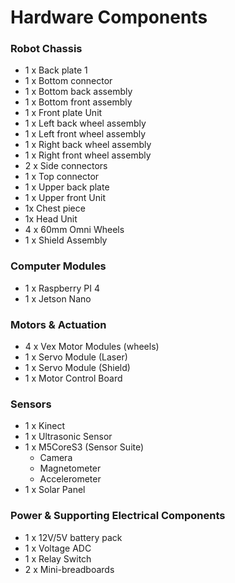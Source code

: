 # Hardware Components 

### Robot Chassis
- 1 x Back plate 1
- 1 x Bottom connector 
- 1 x Bottom back assembly
- 1 x Bottom front assembly
- 1 x Front plate Unit
- 1 x Left back wheel assembly 
- 1 x Left front wheel assembly
- 1 x Right back wheel assembly 
- 1 x Right front wheel assembly
- 2 x Side connectors 
- 1 x Top connector 
- 1 x Upper back plate 
- 1 x Upper front Unit
- 1x Chest piece
- 1x Head Unit 
- 4 x 60mm Omni Wheels 
- 1 x Shield Assembly 
### Computer Modules 
- 1 x Raspberry PI 4 
- 1 x Jetson Nano 
### Motors & Actuation 
- 4 x Vex Motor Modules (wheels)
- 1 x Servo Module (Laser)
- 1 x Servo Module (Shield)
- 1 x Motor Control Board 
### Sensors
- 1 x Kinect 
- 1 x Ultrasonic Sensor 
- 1 x M5CoreS3 (Sensor Suite)
	- Camera 
	- Magnetometer 
	- Accelerometer   
- 1 x Solar Panel
### Power & Supporting Electrical Components
- 1 x 12V/5V battery pack
- 1 x Voltage ADC 
- 1 x Relay Switch 
- 2 x Mini-breadboards 